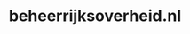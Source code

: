 ---
layout: post
title:  "beheerrijksoverheid.nl"
internal_url:  "/data/beheerrijksoverheid.nl.html"
categories: dutchgov
---